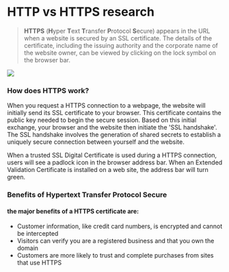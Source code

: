 # HTTP vs HTTPS research

> **HTTPS** (**H**yper **T**ext **T**ransfer **P**rotocol **S**ecure) appears in the URL when a website is secured by an SSL certificate. The details of the certificate, including the issuing authority and the corporate name of the website owner, can be viewed by clicking on the lock symbol on the browser bar.


  ![](https://www.millsysinc.com/graphics/content/ssl_lock.png)

### How does HTTPS work?
When you request a HTTPS connection to a webpage, the website will initially send its SSL certificate to your browser. This certificate contains the public key needed to begin the secure session. Based on this initial exchange, your browser and the website then initiate the 'SSL handshake'. The SSL handshake involves the generation of shared secrets to establish a uniquely secure connection between yourself and the website.

When a trusted SSL Digital Certificate is used during a HTTPS connection, users will see a padlock icon in the browser address bar. When an Extended Validation Certificate is installed on a web site, the address bar will turn green.

### Benefits of Hypertext Transfer Protocol Secure
#### the major benefits of a HTTPS certificate are:
* Customer information, like credit card numbers, is encrypted and cannot be intercepted
* Visitors can verify you are a registered business and that you own the domain
* Customers are more likely to trust and complete purchases from sites that use HTTPS
